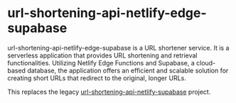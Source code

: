 # url-shortening-api-netlify-edge-supabase

url-shortening-api-netlify-edge-supabase is a URL shortener service. It is a serverless application that provides URL shortening and retrieval functionalities. Utilizing Netlify Edge Functions and Supabase, a cloud-based database, the application offers an efficient and scalable solution for creating short URLs that redirect to the original, longer URLs.

This replaces the legacy [url-shortening-api-netlify-supabase](https://github.com/samestrin/url-shortening-api-netlify-supabase) project.
